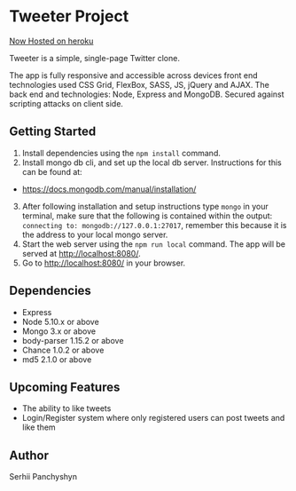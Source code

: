 # Tweeter Project

[Now Hosted on heroku](https://fierce-peak-12592.herokuapp.com/)

Tweeter is a simple, single-page Twitter clone.

The app is fully responsive and accessible across devices front end technologies used CSS Grid, FlexBox, SASS, JS, jQuery and AJAX. The back end and technologies: Node, Express and MongoDB. Secured against scripting attacks on client side.

## Getting Started

1. Install dependencies using the `npm install` command.
2. Install mongo db cli, and set up the local db server. Instructions for this can be found at:
  - <https://docs.mongodb.com/manual/installation/>
3. After following installation and setup instructions type `mongo` in your terminal, make sure that the following is contained within the output: `connecting to: mongodb://127.0.0.1:27017`, remember this because it is the address to your local mongo server.
4. Start the web server using the `npm run local` command. The app will be served at <http://localhost:8080/>.
5. Go to <http://localhost:8080/> in your browser.

## Dependencies

- Express
- Node 5.10.x or above
- Mongo 3.x or above
- body-parser 1.15.2 or above
- Chance 1.0.2 or above
- md5 2.1.0 or above

## Upcoming Features
- The ability to like tweets
- Login/Register system where only registered users can post tweets and like them


## Author
Serhii Panchyshyn